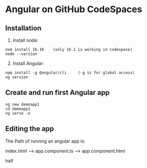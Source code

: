 # Angular on GitHub CodeSpaces

## Installation

1. Install node:
```
nvm install 16.10    (only 16.1 is working in codespace)
node --version
```

2. Install Angular: 
```
npm install -g @angular/cli     (-g is for global access)
ng version
```

## Create and run first Angular app
```
ng new demoapp1
cd demoapp1
ng serve -o
```
## Editing the app

The Path of running an angular app is: 

index.html --> app.component.ts --> app.component.html

half
